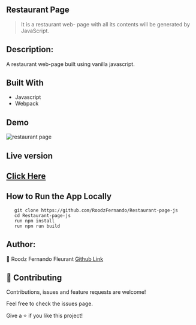 ## Restaurant Page
> It is a restaurant web-
page with all its contents will be generated by JavaScript.

## Description:

A restaurant web-page built using vanilla javascript.

## Built With
- Javascript
- Webpack

## Demo
![restaurant page](https://user-images.githubusercontent.com/50186903/85622839-77f09980-b635-11ea-8ad7-fe4bff3ba52a.PNG)

## Live version

## [Click Here](https://rawcdn.githack.com/RoodzFernando/Restaurant-page-js/210f85f4c67c9596048c7a91ec40bcfb7d141da2/dist/index.html)

## How to Run the App Locally
```
   git clone https://github.com/RoodzFernando/Restaurant-page-js
   cd Restaurant-page-js
   run npm install
   run npm run build
```

## Author:
👤 Roodz Fernando Fleurant
[Github Link](https://github.com/RoodzFernando)


## 🤝 Contributing
Contributions, issues and feature requests are welcome!

Feel free to check the issues page.


Give a ⭐️ if you like this project!
